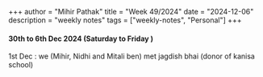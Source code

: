 +++
author = "Mihir Pathak"
title = "Week 49/2024"
date = "2024-12-06"
description = "weekly notes"
tags = ["weekly-notes", "Personal"]
+++

#### 30th to 6th Dec 2024 (Saturday to Friday )


1st Dec : we (Mihir, Nidhi and Mitali ben) met jagdish bhai (donor of kanisa school)

